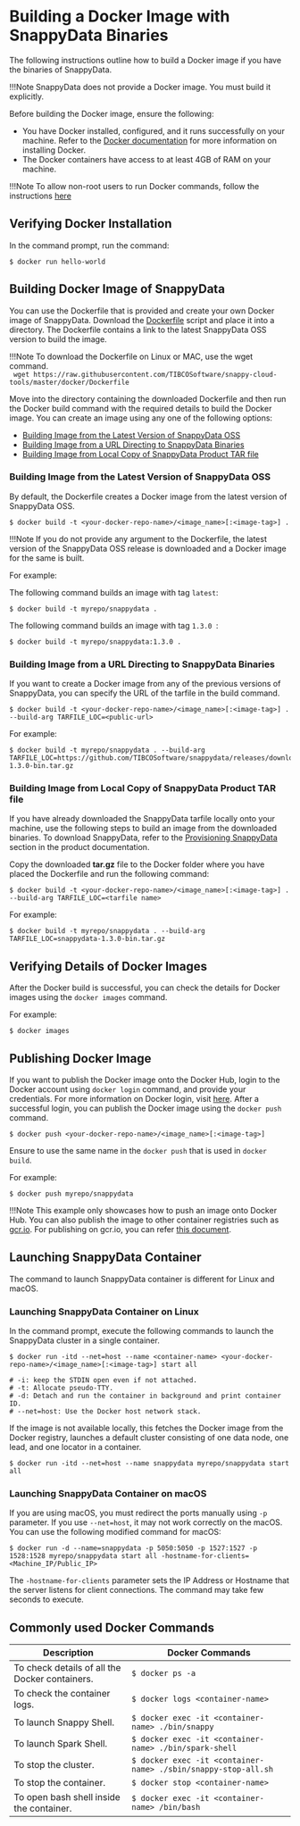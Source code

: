 <a id="getting-started-with-docker-image"></a>
# Building a Docker Image with SnappyData Binaries

The following instructions outline how to build a Docker image if you have the binaries of SnappyData.</br>

!!!Note
	SnappyData does not provide a Docker image. You must build it explicitly.

Before building the Docker image, ensure the following:

*	You have Docker installed, configured, and it runs successfully on your machine. Refer to the [Docker documentation](http://docs.docker.com/installation) for more information on installing Docker.
*	The Docker containers have access to at least 4GB of RAM on your machine.

!!!Note
	To allow non-root users to run Docker commands, follow the instructions [here](https://docs.docker.com/install/linux/linux-postinstall)

## Verifying Docker Installation</br>
In the command prompt, run the command:

```pre
$ docker run hello-world

```

<a id="build-your-docker"></a>
## Building Docker Image of SnappyData</br>

You can use the Dockerfile that is provided and create your own Docker image of SnappyData. Download the [Dockerfile](https://github.com/TIBCOSoftware/snappy-cloud-tools/blob/master/docker/Dockerfile) script and place it into a directory. The Dockerfile contains a link to the latest SnappyData OSS version to build the image.

!!!Note
	To download the Dockerfile on Linux or MAC, use the wget command. </br>` wget https://raw.githubusercontent.com/TIBCOSoftware/snappy-cloud-tools/master/docker/Dockerfile`

Move into the directory containing the downloaded Dockerfile and then run the Docker build command with the required details to build the Docker image. You can create an image using any one of the following options:

*	[Building Image from the Latest Version of SnappyData OSS](#builddockerimagesnappy)
*	[Building Image from a URL Directing to SnappyData Binaries](#builddockerurl)
*	[Building Image from Local Copy of SnappyData Product TAR file](#builddockerimageslocal)


<a id="builddockerimagesnappy"></a>
### Building Image from the Latest Version of SnappyData OSS

By default, the Dockerfile creates a Docker image from the latest version of SnappyData OSS.

```
$ docker build -t <your-docker-repo-name>/<image_name>[:<image-tag>] .
```

!!!Note
	If you do not provide any argument to the Dockerfile, the latest version of the SnappyData OSS release is downloaded and a Docker image for the same is built.

For example:

The following command builds an image with tag `latest`:

```
$ docker build -t myrepo/snappydata .
```

The following command builds an image with tag `1.3.0 `:

```
$ docker build -t myrepo/snappydata:1.3.0 .
```

<a id="builddockerurl"></a>
### Building Image from a URL Directing to SnappyData Binaries

If you want to create a Docker image from any of the previous versions of SnappyData, you can specify the URL of the tarfile in the build command.


```
$ docker build -t <your-docker-repo-name>/<image_name>[:<image-tag>] . --build-arg TARFILE_LOC=<public-url>

```

For example:

```
$ docker build -t myrepo/snappydata . --build-arg TARFILE_LOC=https://github.com/TIBCOSoftware/snappydata/releases/download/v1.3.0/snappydata-1.3.0-bin.tar.gz
```

<a id="builddockerimageslocal"></a>
### Building Image from Local Copy of SnappyData Product TAR file

If you have already downloaded the SnappyData tarfile locally onto your machine, use the following steps to build an image from the downloaded binaries. To download SnappyData, refer to the [Provisioning SnappyData](https://tibcosoftware.github.io/snappydata/install/) section in the product documentation.

Copy the downloaded **tar.gz** file to the Docker folder where you have placed the Dockerfile and run the following command:

```
$ docker build -t <your-docker-repo-name>/<image_name>[:<image-tag>] . --build-arg TARFILE_LOC=<tarfile name>

```

For example:

```
$ docker build -t myrepo/snappydata . --build-arg TARFILE_LOC=snappydata-1.3.0-bin.tar.gz
```


## Verifying Details of Docker Images

After the Docker build is successful, you can check the details for Docker images using the `docker images` command.

For example:

```
$ docker images

```

## Publishing Docker Image

If you want to publish the Docker image onto the Docker Hub, login to the Docker account using `docker login` command, and provide your credentials. For more information on Docker login, visit [here](https://docs.docker.com/engine/reference/commandline/login). After a successful login, you can publish the Docker image using the `docker push` command.

```
$ docker push <your-docker-repo-name>/<image_name>[:<image-tag>]
```
Ensure to use the same name in the `docker push` that is used in `docker build`.

For example:

```
$ docker push myrepo/snappydata
```
!!!Note
	This example only showcases how to push an image onto Docker Hub. You can also publish the image to other container registries such as [gcr.io](http://gcr.io). For publishing on gcr.io, you can refer [this document](https://cloud.google.com/container-registry/docs/pushing-and-pulling).

## Launching SnappyData Container

The command to launch SnappyData container is different for Linux and macOS. 

### Launching SnappyData Container on Linux

In the command prompt, execute the following commands to launch the SnappyData cluster in a single container.

```
$ docker run -itd --net=host --name <container-name> <your-docker-repo-name>/<image_name>[:<image-tag>] start all

# -i: keep the STDIN open even if not attached.
# -t: Allocate pseudo-TTY.
# -d: Detach and run the container in background and print container ID.
# --net=host: Use the Docker host network stack.
```

If the image is not available locally, this fetches the Docker image from the Docker registry, launches a default cluster consisting of one data node, one lead, and one locator in a container.



```
$ docker run -itd --net=host --name snappydata myrepo/snappydata start all

```

### Launching SnappyData Container on macOS

If you are using macOS, you must redirect the ports manually using `-p` parameter. If you use `--net=host`, it may not work correctly on the macOS. You can use the following modified command for macOS:

```
$ docker run -d --name=snappydata -p 5050:5050 -p 1527:1527 -p 1528:1528 myrepo/snappydata start all -hostname-for-clients=<Machine_IP/Public_IP>
```

The `-hostname-for-clients` parameter sets the IP Address or Hostname that the server listens for client connections. The command may take few seconds to execute.


## Commonly used Docker Commands

| Description| Docker Commands |
|--------|--------|
|      To check details of all the Docker containers.  |     `$ docker ps -a `  |
|      To check the container logs.  |     `$ docker logs <container-name>`   |
|      To launch Snappy Shell. |     `$ docker exec -it <container-name> ./bin/snappy`   |
|     To launch Spark Shell.  |     `$ docker exec -it <container-name> ./bin/spark-shell `  |
|      To stop the cluster.  |     `$ docker exec -it <container-name> ./sbin/snappy-stop-all.sh `  |
|      To stop the container.  |     `$ docker stop <container-name> ` |
|      To open bash shell inside the container. |     `$ docker exec -it <container-name> /bin/bash`  |
